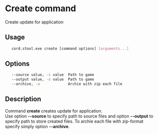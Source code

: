 # Create command
   Create update for application

## Usage
```sh
   cord.stool.exe create [command options] [arguments...]
```

## Options
```sh
   --source value, -s value  Path to game
   --output value, -o value  Path to game
   --archive, -a             Archie with zip each file
```

## Description
   Command **create** creates update for application.</br>
   Use option **--source** to specify path to source files and option **--output** to specify path to store created files. To archie each file with zip-format  specify simply option **--archive**.
